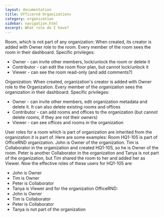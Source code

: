 ```yaml
---
layout: documentation
title: Officernd Organizations
category: organization
sidebar: navigation.html
excerpt: What role do I have?
---
```


Room, which is not part of any organization:
When created, its creator is added with Owner role to the room. Every member of the room sees the room in their dashboard. Specific privileges:
* Owner - can invite other members, lock/unlock the room or delete it
* Contributor - can edit the room floor plan, but cannot lock/unlock it
* Viewer - can see the room read-only (and add comments?)

Organization:
When created, organization's creator is added with Owner role to the Organization. Every member of the organization sees the organization in their dashboard. Specific privileges:
- Owner - can invite other members, edit organization metadata and delete it. It can also delete existing rooms and offices
- Contributor - can add rooms and offices to the organization (but cannot delete rooms, if they are not their owners)
- Viewer - can see offices and rooms in the organization

User roles for a room which is part of organization are inherited from the organization it is part of. Here are some examples:
Room HQ1-105 is part of OfficeRND organization. John is Owner of the organization. Tim is Collaborator in the organization and created HQ1-105, so he is Owner of the room. Peter is another Collaborator in the organization and Tanya is not part of the organization, but Tim shared the room to her and added her as Viewer. Now the effective roles of these users for HQ1-105 are:
- John is Owner
- Tim is Owner
- Peter is Collaborator
- Tanya is Viewer
and for the organization OfficeRND:
- John is Owner
- Tim is Collaborator
- Peter is Collaborator
- Tanya is not part of the organization

